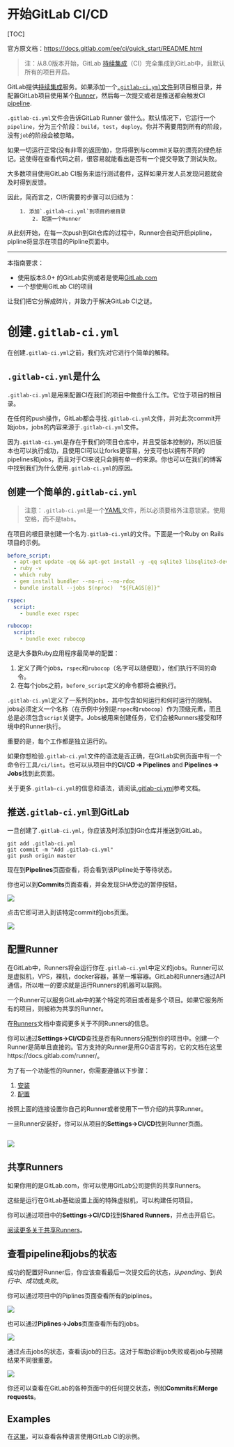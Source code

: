 # 开始GitLab CI/CD

[TOC]

官方原文档：https://docs.gitlab.com/ee/ci/quick_start/README.html

> 注：从8.0版本开始，GitLab [持续集成](https://about.gitlab.com/gitlab-ci/)（CI）完全集成到GitLab中，且默认所有的项目开启。

GitLab提供[持续集成](https://about.gitlab.com/gitlab-ci/)服务。如果添加一个[`.gitlab-ci.yml`文件](https://docs.gitlab.com/ee/ci/yaml/README.html)到项目根目录，并配置GitLab项目使用某个[Runner](https://docs.GitLab.com/ee/ci/runners/README.html)，然后每一次提交或者是推送都会触发CI [pipeline](https://docs.GitLab.com/ee/ci/pipelines.html).

`.gitlab-ci.yml`文件会告诉GitLab Runner 做什么。默认情况下，它运行一个`pipeline`，分为三个阶段：`build`，`test`，`deploy`。你并不需要用到所有的阶段，没有`job`的阶段会被忽略。

如果一切运行正常(没有非零的返回值)，您将得到与commit关联的漂亮的绿色标记。这使得在查看代码之前，很容易就能看出是否有一个提交导致了测试失败。

大多数项目使用GitLab CI服务来运行测试套件，这样如果开发人员发现问题就会及时得到反馈。

因此，简而言之，CI所需要的步骤可以归结为：

       	1. 添加`.gitlab-ci.yml`到项目的根目录
        	2. 配置一个Runner

从此刻开始，在每一次push到Git仓库的过程中，Runner会自动开启pipline，pipline将显示在项目的Pipline页面中。

------

本指南要求：

- 使用版本8.0+ 的GitLab实例或者是使用[GitLab.com](https://gitlab.com/)
- 一个想使用GitLab CI的项目

让我们把它分解成碎片，并致力于解决GitLab CI之谜。

# 创建`.gitlab-ci.yml`

在创建`.gitlab-ci.yml`之前，我们先对它进行个简单的解释。

## `.gitlab-ci.yml`是什么

`.gitlab-ci.yml`是用来配置CI在我们的项目中做些什么工作。它位于项目的根目录。

在任何的push操作，GitLab都会寻找`.gitlab-ci.yml`文件，并对此次commit开始jobs，jobs的内容来源于`.gitlab-ci.yml`文件。

因为`.gitlab-ci.yml`是存在于我们的项目仓库中，并且受版本控制的，所以旧版本也可以执行成功，且使用CI可以让forks更容易，分支可也以拥有不同的pipelines和jobs，而且对于CI来说只会拥有单一的来源。你也可以在我们的博客中找到我们为什么使用`.gitlab-ci.yml`的原因。

## 创建一个简单的`.gitlab-ci.yml`

> 注意：`.gitlab-ci.yml`是一个[YAML](https://en.wikipedia.org/wiki/YAML)文件，所以必须要格外注意锁紧。使用空格，而不是tabs。

在项目的根目录创建一个名为`.gitlab-ci.yml`的文件。下面是一个Ruby on Rails项目的示例。

```yaml
before_script:
  - apt-get update -qq && apt-get install -y -qq sqlite3 libsqlite3-dev nodejs
  - ruby -v
  - which ruby
  - gem install bundler --no-ri --no-rdoc
  - bundle install --jobs $(nproc)  "${FLAGS[@]}"

rspec:
  script:
    - bundle exec rspec

rubocop:
  script:
    - bundle exec rubocop
```

这是大多数Ruby应用程序最简单的配置：

1. 定义了两个jobs，`rspec`和`rubocop`（名字可以随便取），他们执行不同的命令。
2. 在每个jobs之前，`before_script`定义的命令都将会被执行。

`.gitlab-ci.yml`定义了一系列的jobs，其中包含如何运行和何时运行的限制。jobs必须定义一个名称（在示例中分别是`rspec`和`rubocop`）作为顶级元素，而且总是必须包含`script`关键字。Jobs被用来创建任务，它们会被Runners接受和环境中的Runner执行。

重要的是，每个工作都是独立运行的。

如果你想检验`.gitlab-ci.yml`文件的语法是否正确，在GitLab实例页面中有一个命令行工具`/ci/lint`。也可以从项目中的**CI/CD ➔ Pipelines** and **Pipelines ➔ Jobs**找到此页面。

关于更多`.gitlab-ci.yml`的信息和语法，请阅读[.gitlab-ci.yml](https://docs.gitlab.com/ee/ci/yaml/README.html)参考文档。

## 推送`.gitlab-ci.yml`到GitLab

一旦创建了`.gitlab-ci.yml`，你应该及时添加到Git仓库并推送到GitLab。

```shell
git add .gitlab-ci.yml
git commit -m "Add .gitlab-ci.yml"
git push origin master
```

现在到**Pipelines**页面查看，将会看到该Pipline处于等待状态。

你也可以到**Commits**页面查看，并会发现SHA旁边的暂停按钮。

![](https://docs.gitlab.com/ee/ci/quick_start/img/new_commit.png)

点击它即可进入到该特定commit的jobs页面。

![](https://docs.gitlab.com/ee/ci/quick_start/img/single_commit_status_pending.png)

## 配置Runner

在GitLab中，Runners将会运行你在`.gitlab-ci.yml`中定义的jobs。Runner可以是虚拟机，VPS，裸机，docker容器，甚至一堆容器。GitLab和Runners通过API通信，所以唯一的要求就是运行Runners的机器可以联网。

一个Runner可以服务GitLab中的某个特定的项目或者是多个项目。如果它服务所有的项目，则被称为共享的Runner。

在[Runners](https://docs.gitlab.com/ee/ci/runners/README.html)文档中查阅更多关于不同Runners的信息。

你可以通过**Settings->CI/CD**查找是否有Runners分配到你的项目中。创建一个Runner是简单且直接的。官方支持的Runner是用GO语言写的，它的文档在这里https://docs.gitlab.com/runner/。

为了有一个功能性的Runner，你需要遵循以下步骤：

1. [安装](https://docs.gitlab.com/runner/install/)
2. [配置](https://docs.gitlab.com/ee/ci/runners/README.html#registering-a-specific-runner)

按照上面的连接设置你自己的Runner或者使用下一节介绍的共享Runner。

一旦Runner安装好，你可以从项目的**Settings->CI/CD**找到Runner页面。

## ![](https://docs.gitlab.com/ee/ci/quick_start/img/runners_activated.png)

## 共享Runners

如果你用的是GitLab.com，你可以使用GitLab公司提供的共享Runners。

这些是运行在GitLab基础设置上面的特殊虚拟机，可以构建任何项目。

你可以通过项目中的**Settings->CI/CD**找到**Shared Runners**，并点击开启它。

[阅读更多关于共享Runners](https://docs.gitlab.com/ee/ci/runners/README.html)。

## 查看pipeline和jobs的状态

成功的配置好Runner后，你应该查看最后一次提交后的状态，从*pending*、到*执行中*、*成功*或*失败*。

你可以通过项目中的Piplines页面查看所有的piplines。

![](https://docs.gitlab.com/ee/ci/quick_start/img/pipelines_status.png)

也可以通过**Piplines->Jobs**页面查看所有的jobs。

![](https://docs.gitlab.com/ee/ci/quick_start/img/builds_status.png)

通过点击jobs的状态，查看该job的日志。这对于帮助诊断job失败或者job与预期结果不同很重要。

![](https://docs.gitlab.com/ee/ci/quick_start/img/build_log.png)

你还可以查看在GitLab的各种页面中的任何提交状态，例如**Commits**和**Merge requests**。

## Examples

在[这里](https://docs.gitlab.com/ee/ci/examples/README.html)，可以查看各种语言使用GitLab CI的示例。